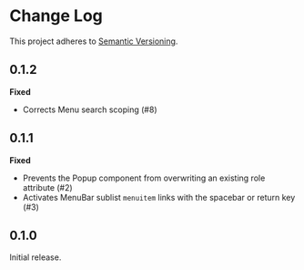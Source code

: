# Change Log
This project adheres to [Semantic Versioning](http://semver.org/).

## 0.1.2

**Fixed**

- Corrects Menu search scoping (#8)

## 0.1.1

**Fixed**

- Prevents the Popup component from overwriting an existing role attribute (#2)
- Activates MenuBar sublist `menuitem` links with the spacebar or return key (#3)

## 0.1.0

Initial release.
